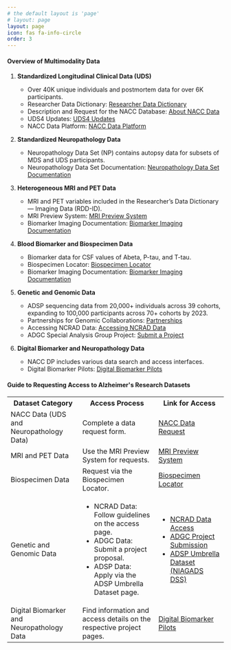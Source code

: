 ```yaml
---
# the default layout is 'page'
# layout: page
layout: page
icon: fas fa-info-circle
order: 3
---
```


#### Overview of Multimodality Data


1. **Standardized Longitudinal Clinical Data (UDS)**
   - Over 40K unique individuals and postmortem data for over 6K participants.
   - Researcher Data Dictionary: [Researcher Data Dictionary](https://files.alz.washington.edu/documentation/uds3-rdd.pdf)
   - Description and Request for the NACC Database: [About NACC Data](https://naccdata.org/requesting-data/nacc-data)
   - UDS4 Updates: [UDS4 Updates](https://naccdata.org/nacc-collaborations/uds4-updates)
   - NACC Data Platform: [NACC Data Platform](https://naccdata.org/adrc-resources/nacc-data-platform)

2. **Standardized Neuropathology Data**
   - Neuropathology Data Set (NP) contains autopsy data for subsets of MDS and UDS participants.
   - Neuropathology Data Set Documentation: [Neuropathology Data Set Documentation](https://naccdata.org/data-collection/forms-documentation/np-11)

3. **Heterogeneous MRI and PET Data**
   - MRI and PET variables included in the Researcher’s Data Dictionary — Imaging Data (RDD-ID).
   - MRI Preview System: [MRI Preview System](https://naccdata.org/requesting-data/mri-previews)
   - Biomarker Imaging Documentation: [Biomarker Imaging Documentation](https://naccdata.org/data-collection/forms-documentation/biomarker-imaging)

4. **Blood Biomarker and Biospecimen Data**
   - Biomarker data for CSF values of Abeta, P-tau, and T-tau.
   - Biospecimen Locator: [Biospecimen Locator](https://naccdata.org/requesting-data/biospecimen-locator)
   - Biomarker Imaging Documentation: [Biomarker Imaging Documentation](https://naccdata.org/data-collection/forms-documentation/biomarker-imaging)

5. **Genetic and Genomic Data**
   - ADSP sequencing data from 20,000+ individuals across 39 cohorts, expanding to 100,000 participants across 70+ cohorts by 2023.
   - Partnerships for Genomic Collaborations: [Partnerships](https://naccdata.org/nacc-collaborations/partnerships)
   - Accessing NCRAD Data: [Accessing NCRAD Data](https://www.ncrad.org/accessing_data.html)
   - ADGC Special Analysis Group Project: [Submit a Project](https://www.adgenetics.org/content/submit-adgc-special-analysis-group-project-sag)

6. **Digital Biomarker and Neuropathology Data**
   - NACC DP includes various data search and access interfaces.
   - Digital Biomarker Pilots: [Digital Biomarker Pilots](https://naccdata.org/nacc-collaborations/digital-biomarker-pilots)


#### Guide to Requesting Access to Alzheimer's Research Datasets
<table style="width:100%; table-layout:fixed;">
<tr>
<th>Dataset Category</th>
<th>Access Process</th>
<th>Link for Access</th>
</tr>
<tr>
<td>NACC Data (UDS and Neuropathology Data)</td>
<td>Complete a data request form.</td>
<td><a href="https://naccdata.org/requesting-data/nacc-data">NACC Data Request</a></td>
</tr>
<tr>
<td>MRI and PET Data</td>
<td>Use the MRI Preview System for requests.</td>
<td><a href="https://naccdata.org/requesting-data/mri-previews">MRI Preview System</a></td>
</tr>
<tr>
<td>Biospecimen Data</td>
<td>Request via the Biospecimen Locator.</td>
<td><a href="https://naccdata.org/requesting-data/biospecimen-locator">Biospecimen Locator</a></td>
</tr>
<tr>
<td>Genetic and Genomic Data</td>
<td>
<ul>
<li>NCRAD Data: Follow guidelines on the access page.</li>
<li>ADGC Data: Submit a project proposal.</li>
<li>ADSP Data: Apply via the ADSP Umbrella Dataset page.</li>
</ul>
</td>
<td>
<ul>
<li><a href="https://www.ncrad.org/accessing_data.html">NCRAD Data Access</a></li>
<li><a href="https://www.adgenetics.org/content/submit-adgc-special-analysis-group-project-sag">ADGC Project Submission</a></li>
<li><a href="http://vmacdata.org/adsp-phc">ADSP Umbrella Dataset (NIAGADS DSS)</a></li>
</ul>
</td>
</tr>
<tr>
<td>Digital Biomarker and Neuropathology Data</td>
<td>Find information and access details on the respective project pages.</td>
<td><a href="https://naccdata.org/nacc-collaborations/digital-biomarker-pilots">Digital Biomarker Pilots</a></td>
</tr>
</table>

